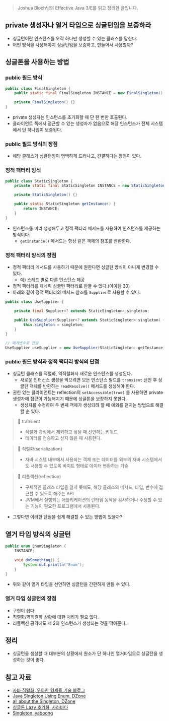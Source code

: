 > Joshua Bloch님의 Effective Java 3/E를 읽고 정리한 글입니다.
>

## private 생성자나 열거 타입으로 싱글턴임을 보증하라

- 싱글턴이란 인스턴스를 오직 하나만 생성할 수 있는 클래스를 말한다.
- 어떤 방식을 사용해야지 싱글턴임을 보증하고, 만들어서 사용할까?

## 싱글톤을 사용하는 방법

### public 필드 방식

```java
public class FinalSingleton {
    public static final FinalSingleton INSTANCE = new FinalSingleton();

    private FinalSingleton() {}
}
```

- private 생성자는 인스턴스를 초기화할 때 단 한 번만 호출된다.
- 클라이언트 쪽에서 접근할 수 있는 생성자가 없음으로 해당 인스턴스가 전체 시스템에서 단 하나임이 보증된다.

### public 필드 방식의 장점

- 해당 클래스가 싱글턴임이 명백하게 드러나고, 간결하다는 장점이 있다.

### 정적 팩터리 방식

```java
public class StaticSingleton {
    private static final StaticSingleton INSTANCE = new StaticSingleton();

    private StaticSingleton() {}

    public static StaticSingleton getInstance() {
        return INSTANCE;
    }
}
```

- 인스턴스를 미리 생성해두고 정적 팩터리 메서드를 사용하여 인스턴스를 제공하는 방식이다.
    - `getInstance()` 메서드는 항상 같은 객체의 참조를 반환한다.

### 정적 팩터리 방식의 장점

- 정적 팩터리 메서드를 사용하기 때문에 원한다면 싱글턴 방식이 아니게 변경할 수 있다.
    - 예) 스레드 별로 다른 인스턴스 제공
- 정적 팩터리를 제네릭 싱글턴 팩터리로 만들 수 있다.(아이템 30)
- 아래와 같이 정적 팩터리의 메서드 참조를 `Supplier`로 사용할 수 있다.

```java
public class UseSupplier {

    private final Supplier<? extends StaticSingleton> singleton;

    public UseSupplier(Supplier<? extends StaticSingleton> singleton) {
        this.singleton = singleton;
    }
}

// 매개변수로 전달
UseSupplier useSupplier = new UseSupplier(StaticSingleton::getInstance);
```

### public 필드 방식과 정적 팩터리 방식의 단점

- 싱글턴 클래스를 직렬화, 역직렬화시 새로운 인스턴스를 생성된다.
    - 새로운 인터선스 생성을 막으려면 모든 인스턴스 필드를 `transient` 선언 후 싱글턴 객체를 반환하는 `readResolve()`  메서드를 생성해야 한다.
- 권한 있는 클라이언트는 reflection의 `setAccessible(true)` 를 사용하면 private 생성자에 접근이 가능해지기 때문에 싱글톤을 보장하지 못한다.
    - 생성자를 수정하여 두 번째 객체가 생성되려 할 때 예외를 던지는 방법으로 해결할 순 있다.

> 📌 transient
> 
> - 직렬화 과정에서 제외하고 싶을 때 선언하는 키워드
> - 데이터를 전송하고 싶지 않을 때 사용한다.

> 📌 직렬화(serialization)
> 
> - 자바 시스템 내부에서 사용되는 객체 또는 데이터를 외부의 자바 시스템에서도 사용할 수 있도록 바이트 형태로 데이터 변환하는 기술

> 📌 리플렉션(reflection)
> 
> - 구체적인 클래스 타입을 알지 못해도, 해당 클래스의 메서드, 타입, 변수에 접근할 수 있도록 해주는 API
> - JVM에서 실행되는 애플리케이션의 런타임 동작을 검사하거나 수정할 수 있는 기능이 필요한 프로그램에서 사용된다.

- 그렇다면 이러한 단점을 쉽게 해결할 수 있는 방법이 있을까?

## 열거 타입 방식의 싱글턴

```java
public enum EnumSingleton {
    INSTANCE;

    void doSomething() {
        System.out.println("Enum");
    }
}
```

- 위와 같이 열거 타입을 선언하면 싱글턴을 간편하게 만들 수 있다.

### 열거 타입 싱글턴의 장점

- 구현이 쉽다.
- 직렬화/역직렬화 상황에 대한 처리가 필요 없다.
- 리플렉션 공격에도 제 2의 인스턴스가 생성되는 것을 막아준다.

## 정리

- 싱글턴을 생성할 때 대부분의 상황에서 원소가 단 하나인 열거타입으로 싱글턴을 생성하는 것이 좋다.

## 참고 자료

- [자바 직렬화, 우아한 형제들 기술 블로그](https://techblog.woowahan.com/2550/)
- [Java Singleton Using Enum, DZone](https://dzone.com/articles/java-singletons-using-enum)
- [all about the Singleton, DZone](https://dzone.com/articles/all-about-the-singleton)
- [싱글톤 Lazy 초기화, 사라바다](https://sabarada.tistory.com/128)
- [Singleton, yaboong](https://yaboong.github.io/design-pattern/2018/09/28/thread-safe-singleton-patterns/)